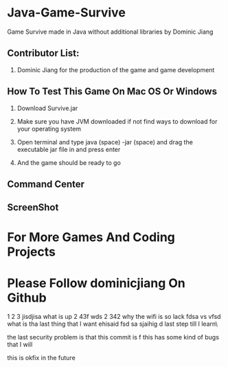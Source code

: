 # Java-Game-Survive

Game Survive made in Java without additional libraries by Dominic Jiang

## Contributor List:

1. Dominic Jiang for the production of the game and game development

## How To Test This Game On Mac OS Or Windows

1. Download Survive.jar 

2. Make sure you have JVM downloaded if not find ways to download for your operating system

3. Open terminal and type java (space) -jar (space) and drag the executable jar file in and press enter 

4. And the game should be ready to go

## Command Center

## ScreenShot

# For More Games And Coding Projects

# Please Follow dominicjiang On Github

1
2
3 jisdjisa 
what is up 
2
43f
wds
2
342
why the wifi is so lack
fdsa
vs
vfsd
what is tha last thing that I want
ehisaid fsd sa
sjaihig d
last step till I learn\

the last security problem is that this commit is f
this has some kind of bugs that I will

this is okfix in the future
